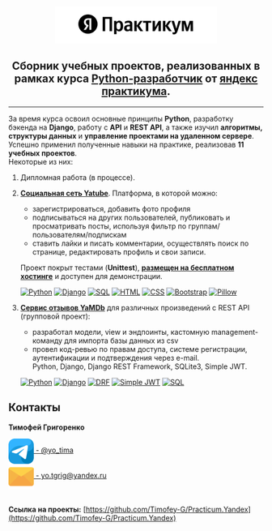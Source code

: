 </br>

<div align="center">
  <a href="https://practicum.yandex.ru/">
    <img src="images/yandex.png" alt="Logo" width="320" height="73">
  </a>
  <h2 align="center">
    Сборник учебных проектов, реализованных в рамках курса
    <a href="https://practicum.yandex.ru/">Python-разработчик</a>
    от
    <a href="https://practicum.yandex.ru/">яндекс практикума</a>.
  </h2>
</div>
<hr>


За время курса освоил основные принципы **Python**, разработку бэкенда на **Django**,
работу с **API** и **REST API**, а также изучил **алгоритмы, структуры данных** и
**управление проектами на удаленном сервере**. Успешно применил полученные навыки
на практике, реализовав **11 учебных проектов**.  
Некоторые из них:

1. Дипломная работа (в процессе).
2. [**Социальная сеть Yatube**](https://github.com/Timofey-G/Practicum.Yandex/tree/main/2_Yatube). Платформа, в которой можно:
    - зарегистрироваться, добавить фото профиля
    - подписываться на других пользователей, публиковать и просматривать посты,
    используя фильтр по группам/пользователям/подпискам
    - ставить лайки и писать комментарии, осуществлять поиск по странице,
    редактировать профиль и свои записи.  

    Проект покрыт тестами (**Unittest**), [**размещен на бесплатном хостинге**](https://yatim.pythonanywhere.com/)
    и доступен для демонстрации.  

    [![Python][Python]][Python-url]
    [![Django][Django]][Django-url]
    [![SQL][SQL]][SQL-url]
    [![HTML][HTML]][HTML-url]
    [![CSS][CSS]][CSS-url]
    [![Bootstrap][Bootstrap]][Bootstrap-url]
    [![Pillow][Pillow]][Pillow-url]
3. [**Сервис отзывов YaMDb**](https://github.com/Timofey-G/Practicum.Yandex/tree/main/3_YaMDb) для различных произведений с REST API (групповой проект):
    - разработал модели, view и эндпоинты, кастомную management-команду для импорта
    базы данных из csv
    - провел код-ревью по правам доступа, системе регистрации, аутентификации и
    подтверждения через e-mail.  
    Python, Django, Django REST Framework, SQLite3, Simple JWT.  

    [![Python][Python]][Python-url]
    [![Django][Django]][Django-url]
    [![DRF][DRF]][DRF-url]
    [![Simple JWT][Simple JWT]][Simple JWT-url]
    [![SQL][SQL]][SQL-url]


## Контакты

**Тимофей Григоренко**  

<div>
  <a href="https://t.me/yo_tima/">
    <img align="center" src="images/telegram.png" alt="Timofey Grigorenko | Telegram" width="50px"/>  - @yo_tima
  </a>
</div>
<div>
  <a href="mailto:yotgrig@yandex.ru">
    <img align="center" src="images/email.png" alt="yo.tgrig@yandex.ru" width="50px"/>
    - yo.tgrig@yandex.ru
  </a>
</div>

</br>

**Ссылка на проекты:** [https://github.com/Timofey-G/Practicum.Yandex](https://github.com/Timofey-G/Practicum.Yandex)  


[Python-url]: https://python.org
[Python]: https://img.shields.io/badge/Python-3570a0?style=for-the-badge&logo=python&logoColor=ffe366
[Django-url]: https://www.djangoproject.com/
[Django]: https://img.shields.io/badge/Django-0c4b33?style=for-the-badge&logo=django&logoColor=44b78b
[Pillow-url]: https://python-pillow.org/
[Pillow]: https://img.shields.io/badge/Pillow-3570a0?style=for-the-badge&logo=python&logoColor=ffffff
[SQL-url]: https://www.sqlite.org/index.html
[SQL]: https://img.shields.io/badge/SQLite-044a64?style=for-the-badge&logo=sqlite&logoColor=ffffff

[HTML-url]: https://html.com/html5/
[HTML]: https://img.shields.io/badge/HTML-e24921?style=for-the-badge&logo=html5&logoColor=ffffff
[CSS-url]: https://html.com/css/
[CSS]: https://img.shields.io/badge/CSS-026eb9?style=for-the-badge&logo=css3&logoColor=ffffff
[Bootstrap-url]: https://getbootstrap.com/
[Bootstrap]: https://img.shields.io/badge/Bootstrap-7110f5?style=for-the-badge&logo=bootstrap&logoColor=ffffff

[DRF-url]: https://www.django-rest-framework.org/
[DRF]: https://img.shields.io/badge/Django_Rest_Framework-562d2d?style=for-the-badge&logo=django&logoColor=a30000
[Simple JWT-url]: https://django-rest-framework-simplejwt.readthedocs.io/en/latest/
[Simple JWT]: https://img.shields.io/badge/Simple_JWT-562d2d?style=for-the-badge&logo=django&logoColor=a30000
